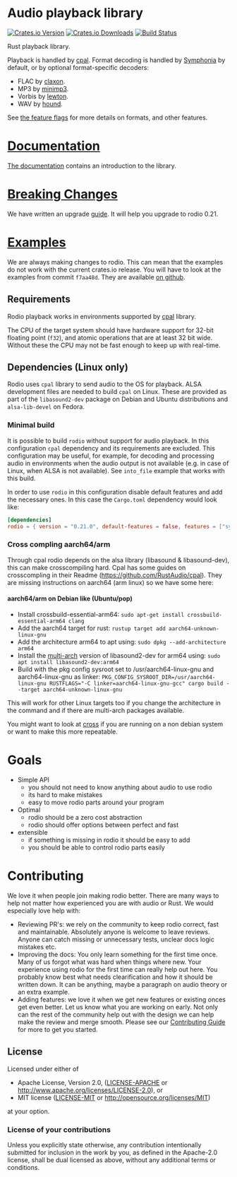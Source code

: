 # Audio playback library

[![Crates.io Version](https://img.shields.io/crates/v/rodio.svg)](https://crates.io/crates/rodio)
[![Crates.io Downloads](https://img.shields.io/crates/d/rodio.svg)](https://crates.io/crates/rodio)
[![Build Status](https://github.com/RustAudio/rodio/workflows/CI/badge.svg)](https://github.com/RustAudio/rodio/actions)

Rust playback library.

Playback is handled by [cpal](https://github.com/RustAudio/cpal). Format decoding is handled by [Symphonia](https://github.com/pdeljanov/Symphonia) by default, or by optional format-specific decoders:

 - FLAC by [claxon](https://github.com/ruuda/claxon).
 - MP3 by [minimp3](https://github.com/lieff/minimp3).
 - Vorbis by [lewton](https://github.com/est31/lewton).
 - WAV by [hound](https://github.com/ruud-v-a/hound).

See [the feature flags](https://docs.rs/crate/rodio/latest/features) for more details on formats, and other features.

# [Documentation](http://docs.rs/rodio)

[The documentation](http://docs.rs/rodio) contains an introduction to the library.

# [Breaking Changes](UPGRADE.md)
We have written an upgrade [guide](UPGRADE.md). It will help you upgrade to rodio 0.21.

# [Examples](https://github.com/RustAudio/rodio/tree/f7aa48daa08a303e247d68a1dad0dbcc915ca135/examples)

We are always making changes to rodio. This can mean that the examples do not work with the current crates.io release. You will have to look at the examples from commit `f7aa48d`. They are available [on github](https://github.com/RustAudio/rodio/tree/f7aa48daa08a303e247d68a1dad0dbcc915ca135/examples).

## Requirements

Rodio playback works in environments supported by [cpal](https://github.com/RustAudio/cpal) library.

The CPU of the target system should have hardware support for 32-bit floating point (`f32`), and atomic operations that are at least 32 bit wide. Without these the CPU may not be fast enough to keep up with real-time.

## Dependencies (Linux only)

Rodio uses `cpal` library to send audio to the OS for playback. ALSA development files are needed to build `cpal` on Linux. These are provided as part of the `libasound2-dev` package on Debian and Ubuntu distributions and `alsa-lib-devel` on Fedora.

### Minimal build

It is possible to build `rodio` without support for audio playback. In this configuration `cpal` dependency and its requirements are excluded. This configuration may be useful, for example, for decoding and processing audio in environments when the audio output is not available (e.g. in case of Linux, when ALSA is not available). See `into_file` example that works with this build.

In order to use `rodio` in this configuration disable default features and add the necessary ones. In this case the `Cargo.toml` dependency would look like:
```toml
[dependencies]
rodio = { version = "0.21.0", default-features = false, features = ["symphonia-all"] }
```
### Cross compling aarch64/arm

Through cpal rodio depends on the alsa library (libasound & libasound-dev), this can make crosscompiling hard. Cpal has some guides on crosscompling in their Readme (https://github.com/RustAudio/cpal). They are missing instructions on aarch64 (arm linux) so we have some here:

#### aarch64/arm on Debian like (Ubuntu/pop)
- Install crossbuild-essential-arm64: `sudo apt-get install crossbuild-essential-arm64 clang`
- Add the aarch64 target for rust: `rustup target add aarch64-unknown-linux-gnu`
- Add the architecture arm64 to apt using: `sudo dpkg --add-architecture arm64`
- Install the [multi-arch](https://wiki.debian.org/Multiarch/HOWTO) version of libasound2-dev for arm64 using: `sudo apt install libasound2-dev:arm64`
- Build with the pkg config sysroot set to /usr/aarch64-linux-gnu and aarch64-linux-gnu as linker: `PKG_CONFIG_SYSROOT_DIR=/usr/aarch64-linux-gnu RUSTFLAGS="-C linker=aarch64-linux-gnu-gcc" cargo build --target aarch64-unknown-linux-gnu`

This will work for other Linux targets too if you change the architecture in the command and if there are multi-arch packages available.

You might want to look at [cross](https://github.com/cross-rs/cross) if you are running on a non debian system or want to make this more repeatable.

# Goals
- Simple API
    - you should not need to know anything about audio to use rodio
    - its hard to make mistakes
    - easy to move rodio parts around your program
- Optimal
    - rodio should be a zero cost abstraction
    - rodio should offer options between perfect and fast
- extensible
    - if something is missing in rodio it should be easy to add
    - you should be able to control rodio parts easily

# Contributing

We love it when people join making rodio better. There are many ways to help not matter how experienced you are with audio or Rust. We would especially love help with:

- Reviewing PR's: we rely on the community to keep rodio correct, fast and maintainable. Absolutely anyone is welcome to leave reviews. Anyone can catch missing or unnecessary tests, unclear docs logic mistakes etc.
- Improving the docs: You only learn something for the first time once. Many of us forgot what was hard when things where new. Your experience using rodio for the first time can really help out here. You probably know best what needs clearification and how it should be written down. It can be anything, maybe a  paragraph on audio theory or an extra example.
- Adding features: we love it when we get new features or existing onces get even better. Let us know what you are working on early. Not only can the rest of the community help out with the design we can help make the review and merge smooth. Please see our [Contributing Guide](CONTRIBUTING.md) for more to get you started.

## License
[License]: #license

Licensed under either of

* Apache License, Version 2.0, ([LICENSE-APACHE](LICENSE-APACHE) or http://www.apache.org/licenses/LICENSE-2.0), or
* MIT license ([LICENSE-MIT](LICENSE-MIT) or http://opensource.org/licenses/MIT)

at your option.

### License of your contributions

Unless you explicitly state otherwise, any contribution intentionally submitted for inclusion in the work by you, as defined in the Apache-2.0 license, shall be dual licensed as above, without any additional terms or conditions.
